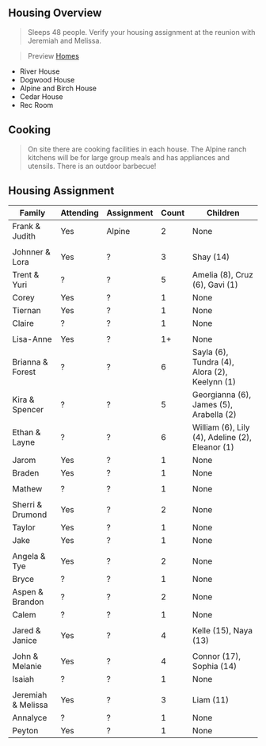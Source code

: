 ## Housing Overview
> Sleeps 48 people. Verify your housing assignment at the reunion with Jeremiah and Melissa.
 
> Preview [Homes](https://www.coramranch.com/vacation-home)
- River House
- Dogwood House
- Alpine and Birch House
- Cedar House
- Rec Room

## Cooking
> On site there are cooking facilities in each house. The Alpine ranch kitchens will be for large group meals and has appliances and utensils. There is an outdoor barbecue!


## Housing Assignment

| Family | Attending | Assignment | Count | Children |
| --- | --- | --- | --- | --- |
| Frank & Judith | Yes | Alpine | 2 | None |
| | | | | |
| Johnner & Lora | Yes | ? | 3 | Shay (14) |
| Trent & Yuri | ? | ? | 5 | Amelia (8), Cruz (6), Gavi (1) |
| Corey | Yes | ? | 1 | None |
| Tiernan | Yes | ? | 1 | None |
| Claire | ? | ? | 1 | None |
| | | | | |
|Lisa-Anne | Yes | ? | 1+ | None | 
|Brianna & Forest | ? | ? | 6 | Sayla (6), Tundra (4), Alora (2), Keelynn (1) |
|Kira & Spencer | ? | ? | 5 | Georgianna (6), James (5), Arabella (2) |
|Ethan & Layne | ? | ? | 6 | William (6), Lily (4), Adeline (2), Eleanor (1) |
| Jarom | Yes | ? | 1 | None |
| Braden | Yes | ? | 1 | None |
| | | | | |
| Mathew | ? | ? | 1 | None |
| | | | | |
| Sherri & Drumond | Yes | ? | 2 | None |
| Taylor | Yes | ? | 1 | None |
| Jake | Yes | ? | 1 | None | 
| | | | | |
| Angela & Tye | Yes | ? | 2 | None | 
| Bryce | ? | ? | 1 | None |
| Aspen & Brandon | ? | ? | 2 | None | 
| Calem | ? | ? | 1 | None | 
| | | | | |
| Jared & Janice | Yes | ? | 4 | Kelle (15), Naya (13) |
| | | | | |
| John & Melanie | Yes | ? | 4 | Connor (17), Sophia (14) |
| Isaiah | ? | ? | 1 | None | 
| | | | | |
| Jeremiah & Melissa | Yes | ? | 3 | Liam (11)
| Annalyce | ? | ? | 1 | None | 
| Peyton | Yes | ? | 1 | None | 
